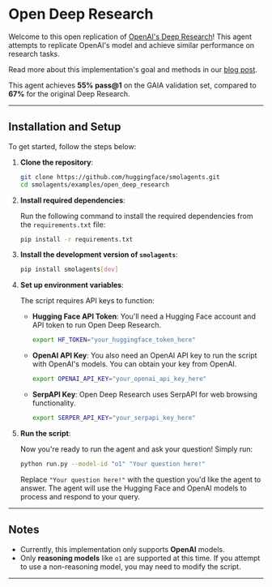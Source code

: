 # Open Deep Research

Welcome to this open replication of [OpenAI's Deep Research](https://openai.com/index/introducing-deep-research/)! This agent attempts to replicate OpenAI's model and achieve similar performance on research tasks.

Read more about this implementation's goal and methods in our [blog post](https://huggingface.co/blog/open-deep-research).


This agent achieves **55% pass@1** on the GAIA validation set, compared to **67%** for the original Deep Research.

---

## Installation and Setup

To get started, follow the steps below:

1. **Clone the repository**:

    ```bash
    git clone https://github.com/huggingface/smolagents.git
    cd smolagents/examples/open_deep_research
    ```

2. **Install required dependencies**:

    Run the following command to install the required dependencies from the `requirements.txt` file:

    ```bash
    pip install -r requirements.txt
    ```

3. **Install the development version of `smolagents`**:

    ```bash
    pip install smolagents[dev]
    ```

4. **Set up environment variables**:

    The script requires API keys to function:

    - **Hugging Face API Token**: You'll need a Hugging Face account and API token to run Open Deep Research.
        ```bash
        export HF_TOKEN="your_huggingface_token_here"
        ```
    
    - **OpenAI API Key**: You also need an OpenAI API key to run the script with OpenAI's models. You can obtain your key from OpenAI.
        ```bash
        export OPENAI_API_KEY="your_openai_api_key_here"
        ```
    
    - **SerpAPI Key**: Open Deep Research uses SerpAPI for web browsing functionality. 
        ```bash
        export SERPER_API_KEY="your_serpapi_key_here"
        ```

5. **Run the script**:

    Now you're ready to run the agent and ask your question! Simply run:

    ```bash
    python run.py --model-id "o1" "Your question here!"
    ```

    Replace `"Your question here!"` with the question you'd like the agent to answer. The agent will use the Hugging Face and OpenAI models to process and respond to your query.

---

## Notes

- Currently, this implementation only supports **OpenAI** models.
- Only **reasoning models** like `o1` are supported at this time. If you attempt to use a non-reasoning model, you may need to modify the script.

---
